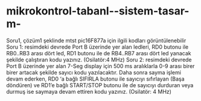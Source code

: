 # mikrokontrol-tabanl--sistem-tasar-m-
Soru1, çözüm1 şeklinde mtst pic16F877a için ilgili kodları görüntülenebilir
Soru 1: resimdeki devrede Port B üzerinde yer alan ledleri, RD0 butonu ile RB0..RB3 arası dört led, RD1 butonu ile de RB4..RB7 arası dört led yanacak şekilde çalıştıran kodu yazınız. (Osilatör:4 MHz)
Soru 2:  resimdeki devrede Port B üzerinde yer alan 7-Seg display için 500 ms aralıklarla 0-9 arası birer birer artacak şekilde sayıcı kodu yazılacaktır. Daha sonra sayma işlemi devam ederken, RD0 ‘a bağlı SIFIRLA butonu ile sayıcıyı sıfırlayan (Başa döndüren) ve RD1’e bağlı START/STOP butonu ile de sayıcıyı durduran veya durmuş ise saymaya devam ettiren kodu yazınız. (Osilatör: 4 MHz) 
